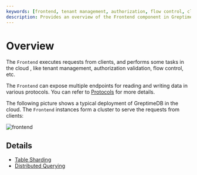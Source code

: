 ```yaml
---
keywords: [frontend, tenant management, authorization, flow control, cloud deployment, endpoints]
description: Provides an overview of the Frontend component in GreptimeDB, its roles, and typical deployment in the cloud.
---
```


# Overview

The `Frontend` executes requests from clients, and performs some tasks in the cloud
, like tenant management, authorization validation, flow control, etc.

The `Frontend` can expose multiple endpoints for reading and writing data in various protocols. You
can refer to [Protocols][1] for more details.

The following picture shows a typical deployment of GreptimeDB in the cloud. The `Frontend` instances
form a cluster to serve the requests from clients:

![frontend](/frontend.png)

## Details

- [Table Sharding][2]
- [Distributed Querying][3]

[1]: /user-guide/protocols/overview.md
[2]: ./table-sharding.md
[3]: ./distributed-querying.md
